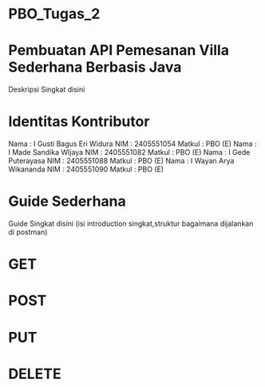 # PBO_Tugas_2

# Pembuatan API Pemesanan Villa Sederhana Berbasis Java
Deskripsi Singkat disini

# Identitas Kontributor
Nama : I Gusti Bagus Eri Widura NIM : 2405551054 Matkul : PBO (E)
Nama : I Made Sandika WIjaya	NIM : 2405551082 Matkul : PBO (E)
Nama : I Gede Puterayasa	NIM : 2405551088 Matkul : PBO (E)
Nama : I Wayan Arya Wikananda NIM : 2405551090 Matkul : PBO (E)

# Guide Sederhana
Guide Singkat disini (isi introduction singkat,struktur bagaimana dijalankan di postman)

# GET
# POST
# PUT
# DELETE
